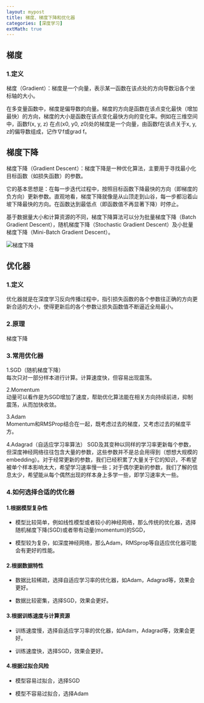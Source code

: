 ```yaml
---
layout: mypost
title: 梯度、梯度下降和优化器
categories: [深度学习]
extMath: true
---
```



## 梯度
### 1.定义
梯度（Gradient）：梯度是一个向量，表示某一函数在该点处的方向导数沿各个坐标轴的大小。

在多变量函数中，梯度是偏导数的向量。梯度的方向是函数在该点变化最快（增加最快）的方向，梯度的大小是函数在该点变化最快方向的变化率。例如在三维空间中，函数f(x, y, z) 在点(x0, y0, z0)处的梯度是一个向量，由函数f在该点关于x, y, z的偏导数组成，记作∇f或grad f。

## 梯度下降
梯度下降（Gradient Descent）：梯度下降是一种优化算法，主要用于寻找最小化目标函数（如损失函数）的参数。

它的基本思想是：在每一步迭代过程中，按照目标函数下降最快的方向（即梯度的负方向）更新参数。直观地看，梯度下降就像是从山顶走到山谷，每一步都沿着山坡下降最快的方向。在函数达到最低点（即函数值不再显著下降）时停止。

基于数据量大小和计算资源的不同，梯度下降算法可以分为批量梯度下降（Batch Gradient Descent），随机梯度下降（Stochastic Gradient Descent）及小批量梯度下降（Mini-Batch Gradient Descent）。

![梯度下降](loss_function.png)


## 优化器
### 1.定义
优化器就是在深度学习反向传播过程中，指引损失函数的各个参数往正确的方向更新合适的大小，使得更新后的各个参数让损失函数值不断逼近全局最小。

### 2.原理
梯度下降

### 3.常用优化器
1.SGD（随机梯度下降）  
每次只对一部分样本进行计算。计算速度快，但容易出现震荡。  

2.Momentum  
动量可以看作是为SGD增加了速度，帮助优化算法能在相关方向持续前进，抑制震荡，从而加快收敛。


3.Adam  
Momentum和RMSProp结合在一起，既考虑过去的梯度，又考虑过去的梯度平方。

4.Adagrad（自适应学习率算法） 
SGD及其变种以同样的学习率更新每个参数，但深度神经网络往往包含大量的参数，这些参数并不是总会用得到（想想大规模的embedding）。对于经常更新的参数，我们已经积累了大量关于它的知识，不希望被单个样本影响太大，希望学习速率慢一些；对于偶尔更新的参数，我们了解的信息太少，希望能从每个偶然出现的样本身上多学一些，即学习速率大一些。


### 4.如何选择合适的优化器
#### 1.根据模型复杂性
- 模型比较简单，例如线性模型或者较小的神经网络，那么传统的优化器，选择随机梯度下降(SGD)或者带有动量(momentum)的SGD，

- 模型较为复杂，如深度神经网络，那么Adam，RMSprop等自适应优化器可能会有更好的性能。

#### 2.根据数据特性
- 数据比较稀疏，选择自适应学习率的优化器，如Adam，Adagrad等，效果会更好。

- 数据比较密集，选择SGD，效果会更好。

#### 3.根据训练速度与计算资源
- 训练速度慢，选择自适应学习率的优化器，如Adam，Adagrad等，效果会更好。

- 训练速度快，选择SGD，效果会更好。

#### 4.根据过拟合风险
- 模型容易过拟合，选择SGD

- 模型不容易过拟合，选择Adam



